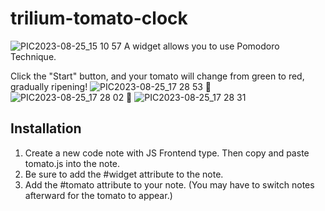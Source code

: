 # trilium-tomato-clock
![PIC2023-08-25_15 10 57](https://github.com/midormeepo/trilium-tomato-clock/assets/43932152/0e58f3ff-8754-4d1d-9ba8-5d978a9fb7d7)
A widget allows you to use Pomodoro Technique.

Click the "Start" button, and your tomato will change from green to red, gradually ripening!
![PIC2023-08-25_17 28 53](https://github.com/midormeepo/trilium-tomato-clock/assets/43932152/4b338d06-c9a3-476e-8cdc-71d258bbe5b0)
 🔽
![PIC2023-08-25_17 28 02](https://github.com/midormeepo/trilium-tomato-clock/assets/43932152/ab916378-4978-4eaa-ab89-c68c3228785c)
 🔽
![PIC2023-08-25_17 28 31](https://github.com/midormeepo/trilium-tomato-clock/assets/43932152/41fa6256-b269-4656-8aaa-9240f5eb7604)




## Installation

1. Create a new code note with JS Frontend type. Then copy and paste tomato.js into the note.
2. Be sure to add the #widget attribute to the note.
3. Add the #tomato attribute to your note. (You may have to switch notes afterward for the tomato to appear.)
